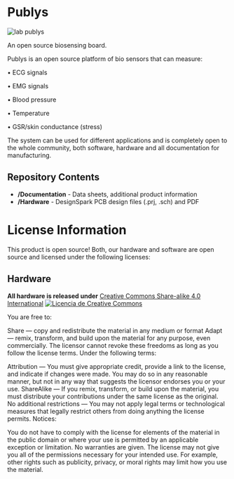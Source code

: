 # Publys

![lab publys](https://user-images.githubusercontent.com/28754962/38358567-fb8744ca-389b-11e8-82f5-1d3359560caf.jpg)

An open source biosensing board.

Publys is an open source platform of bio sensors that can measure:

• ECG signals

• EMG signals

• Blood pressure

• Temperature

• GSR/skin conductance (stress)

The system can be used for different applications and is completely open to the whole community, both software, hardware and all documentation for manufacturing.

Repository Contents
-------------------
* **/Documentation** - Data sheets, additional product information
* **/Hardware** - DesignSpark PCB design files (.prj, .sch) and PDF

# License Information

This product is open source! Both, our hardware and software are open source and licensed under the following licenses:

## Hardware 

**All hardware is released under** [Creative Commons Share-alike 4.0 International](https://creativecommons.org/licenses/by-sa/4.0/) <a rel="license" href="http://creativecommons.org/licenses/by/4.0/"><img alt="Licencia de Creative Commons" style="border-width:0" src="https://i.creativecommons.org/l/by/4.0/88x31.png" /></a>


You are free to:

Share — copy and redistribute the material in any medium or format Adapt — remix, transform, and build upon the material for any purpose, even commercially. The licensor cannot revoke these freedoms as long as you follow the license terms. Under the following terms:

Attribution — You must give appropriate credit, provide a link to the license, and indicate if changes were made. You may do so in any reasonable manner, but not in any way that suggests the licensor endorses you or your use. ShareAlike — If you remix, transform, or build upon the material, you must distribute your contributions under the same license as the original. No additional restrictions — You may not apply legal terms or technological measures that legally restrict others from doing anything the license permits. Notices:

You do not have to comply with the license for elements of the material in the public domain or where your use is permitted by an applicable exception or limitation. No warranties are given. The license may not give you all of the permissions necessary for your intended use. For example, other rights such as publicity, privacy, or moral rights may limit how you use the material.

